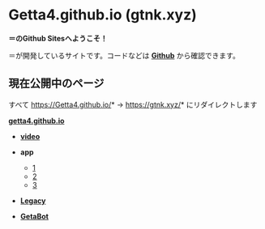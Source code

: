 # Getta4.github.io (gtnk.xyz)
**＝のGithub Sitesへようこそ！**

＝が開発しているサイトです。コードなどは **[Github](https://github.com/getta4/)** から確認できます。

## 現在公開中のページ
すべて https://Getta4.github.io/* → https://gtnk.xyz/* にリダイレクトします

**[getta4.github.io](https://getta4.github.io)**


* **[video](https://getta4.github.io/Web/video "教育版Youtubeから動画を拾って再生できるサイトです。")**

* **app**
    * [1](https://getta4.github.io/Web/app/1 "テトリスっぽいゲームです")
    * [2](https://getta4.github.io/Web/app/2 "改造版 Iミノだけ流れてきます")
    * [3](https://getta4.github.io/Web/app/2 "改造版 速度が最初のままから変化しません")
    
* **[Legacy](https://getta4.github.io/Web/Legacy "harhar021.comのアーカイブです。")**

* **[GetaBot](https://getta4.github.io/GetaBot "Summer of makingで作成したDiscordBotです。")**